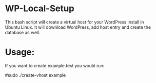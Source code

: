 # WP-Local-Setup
This bash script will create a virtual host for your WordPress install in Ubuntu Linux. It will download WordPress, add host entry and create the database as well.

# Usage:
If you want to create example.test you would run:

#sudo ./create-vhost example
